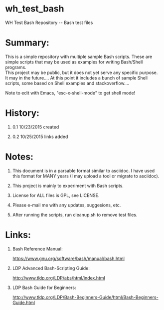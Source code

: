 wh_test_bash
============
WH Test Bash Repository -- Bash test files

Summary:
========

This is a simple repository with multiple sample Bash scripts.  These are 
simple scripts that may be used as examples for writing Bash/Shell programs.  
This project may be public, but it does not yet serve any specific purpose.  
It may in the future....  At this point it includes a bunch of sample 
Shell scripts, some based on Shell examples and stackoverflow....

Note to edit with Emacs, "esc-x-shell-mode" to get shell mode!

History:
========

1) 0.1   10/23/2015  created

2) 0.2   10/25/2015  links added

Notes:
======

1)  This document is in a parsable format similar to asciidoc.  I have used
    this format for MANY years (I may upload a tool or migrate to asciidoc).

2)  This project is mainly to experiment with Bash scripts.

3)  License for ALL files is GPL, see LICENSE.

4)  Please e-mail me with any updates, suggesions, etc.  

5)  After running the scripts, run cleanup.sh to remove test files.

Links:
======

1) Bash Reference Manual:  

   https://www.gnu.org/software/bash/manual/bash.html

2) LDP Advanced Bash-Scripting Guide: 

   http://www.tldp.org/LDP/abs/html/index.html

2) LDP Bash Guide for Beginners:  

   http://www.tldp.org/LDP/Bash-Beginners-Guide/html/Bash-Beginners-Guide.html